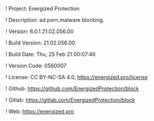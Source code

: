 ! Project: Energized Protection

! Description: ad.porn.malware blocking.

! Version: 6.0.1.21.02.056.00

! Build Version: 21.02.056.00

! Build Date: Thu, 25 Feb 21 00:07:46

! Version Code: 0560007

! License: CC BY-NC-SA 4.0, https://energized.pro/license

! Github: https://github.com/EnergizedProtection/block

! Gitlab: https://gitlab.com/EnergizedProtection/block


! Web: https://energized.pro
